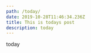 ```yaml
---
path: /today/
date: 2019-10-28T11:46:34.236Z
title: This is todays post
description: today
---
```

today
